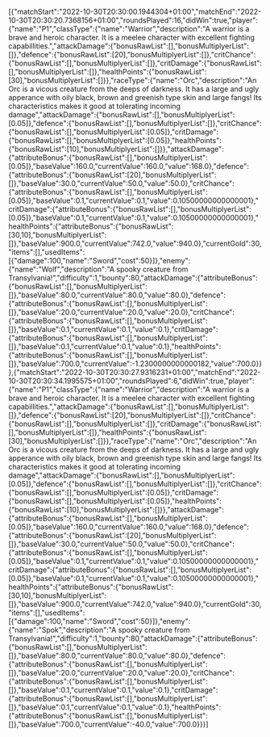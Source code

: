 [{"matchStart":"2022-10-30T20:30:00.1944304+01:00","matchEnd":"2022-10-30T20:30:20.7368156+01:00","roundsPlayed":16,"didWin":true,"player":{"name":"P1","classType":{"name":"Warrior","description":"A warrior is a brave and heroic character. It is a meelee character with excellent fighting capabillities.","attackDamage":{"bonusRawList":[],"bonusMultiplyerList":[]},"defence":{"bonusRawList":[20],"bonusMultiplyerList":[]},"critChance":{"bonusRawList":[],"bonusMultiplyerList":[]},"critDamage":{"bonusRawList":[],"bonusMultiplyerList":[]},"healthPoints":{"bonusRawList":[30],"bonusMultiplyerList":[]}},"raceType":{"name":"Orc","description":"An Orc is a vicous creature from the deeps of darkness. It has a large and ugly apperance with oily black, brown and greenish type skin and large fangs! Its characteristics makes it good at tolerating incoming damage","attackDamage":{"bonusRawList":[],"bonusMultiplyerList":[0.05]},"defence":{"bonusRawList":[],"bonusMultiplyerList":[]},"critChance":{"bonusRawList":[],"bonusMultiplyerList":[0.05]},"critDamage":{"bonusRawList":[],"bonusMultiplyerList":[0.05]},"healthPoints":{"bonusRawList":[10],"bonusMultiplyerList":[]}},"attackDamage":{"attributeBonus":{"bonusRawList":[],"bonusMultiplyerList":[0.05]},"baseValue":160.0,"currentValue":160.0,"value":168.0},"defence":{"attributeBonus":{"bonusRawList":[20],"bonusMultiplyerList":[]},"baseValue":30.0,"currentValue":50.0,"value":50.0},"critChance":{"attributeBonus":{"bonusRawList":[],"bonusMultiplyerList":[0.05]},"baseValue":0.1,"currentValue":0.1,"value":0.10500000000000001},"critDamage":{"attributeBonus":{"bonusRawList":[],"bonusMultiplyerList":[0.05]},"baseValue":0.1,"currentValue":0.1,"value":0.10500000000000001},"healthPoints":{"attributeBonus":{"bonusRawList":[30,10],"bonusMultiplyerList":[]},"baseValue":900.0,"currentValue":742.0,"value":940.0},"currentGold":30,"items":[],"usedItems":[{"damage":100,"name":"Sword","cost":50}]},"enemy":{"name":"Wolf","description":"A spooky creature from Transylvania!","difficulty":1,"bounty":80,"attackDamage":{"attributeBonus":{"bonusRawList":[],"bonusMultiplyerList":[]},"baseValue":80.0,"currentValue":80.0,"value":80.0},"defence":{"attributeBonus":{"bonusRawList":[],"bonusMultiplyerList":[]},"baseValue":20.0,"currentValue":20.0,"value":20.0},"critChance":{"attributeBonus":{"bonusRawList":[],"bonusMultiplyerList":[]},"baseValue":0.1,"currentValue":0.1,"value":0.1},"critDamage":{"attributeBonus":{"bonusRawList":[],"bonusMultiplyerList":[]},"baseValue":0.1,"currentValue":0.1,"value":0.1},"healthPoints":{"attributeBonus":{"bonusRawList":[],"bonusMultiplyerList":[]},"baseValue":700.0,"currentValue":-1.2300000000000182,"value":700.0}}},{"matchStart":"2022-10-30T20:30:27.9316231+01:00","matchEnd":"2022-10-30T20:30:34.1995575+01:00","roundsPlayed":6,"didWin":true,"player":{"name":"P1","classType":{"name":"Warrior","description":"A warrior is a brave and heroic character. It is a meelee character with excellent fighting capabillities.","attackDamage":{"bonusRawList":[],"bonusMultiplyerList":[]},"defence":{"bonusRawList":[20],"bonusMultiplyerList":[]},"critChance":{"bonusRawList":[],"bonusMultiplyerList":[]},"critDamage":{"bonusRawList":[],"bonusMultiplyerList":[]},"healthPoints":{"bonusRawList":[30],"bonusMultiplyerList":[]}},"raceType":{"name":"Orc","description":"An Orc is a vicous creature from the deeps of darkness. It has a large and ugly apperance with oily black, brown and greenish type skin and large fangs! Its characteristics makes it good at tolerating incoming damage","attackDamage":{"bonusRawList":[],"bonusMultiplyerList":[0.05]},"defence":{"bonusRawList":[],"bonusMultiplyerList":[]},"critChance":{"bonusRawList":[],"bonusMultiplyerList":[0.05]},"critDamage":{"bonusRawList":[],"bonusMultiplyerList":[0.05]},"healthPoints":{"bonusRawList":[10],"bonusMultiplyerList":[]}},"attackDamage":{"attributeBonus":{"bonusRawList":[],"bonusMultiplyerList":[0.05]},"baseValue":160.0,"currentValue":160.0,"value":168.0},"defence":{"attributeBonus":{"bonusRawList":[20],"bonusMultiplyerList":[]},"baseValue":30.0,"currentValue":50.0,"value":50.0},"critChance":{"attributeBonus":{"bonusRawList":[],"bonusMultiplyerList":[0.05]},"baseValue":0.1,"currentValue":0.1,"value":0.10500000000000001},"critDamage":{"attributeBonus":{"bonusRawList":[],"bonusMultiplyerList":[0.05]},"baseValue":0.1,"currentValue":0.1,"value":0.10500000000000001},"healthPoints":{"attributeBonus":{"bonusRawList":[30,10],"bonusMultiplyerList":[]},"baseValue":900.0,"currentValue":742.0,"value":940.0},"currentGold":30,"items":[],"usedItems":[{"damage":100,"name":"Sword","cost":50}]},"enemy":{"name":"Spok","description":"A spooky creature from Transylvania!","difficulty":1,"bounty":80,"attackDamage":{"attributeBonus":{"bonusRawList":[],"bonusMultiplyerList":[]},"baseValue":80.0,"currentValue":80.0,"value":80.0},"defence":{"attributeBonus":{"bonusRawList":[],"bonusMultiplyerList":[]},"baseValue":20.0,"currentValue":20.0,"value":20.0},"critChance":{"attributeBonus":{"bonusRawList":[],"bonusMultiplyerList":[]},"baseValue":0.1,"currentValue":0.1,"value":0.1},"critDamage":{"attributeBonus":{"bonusRawList":[],"bonusMultiplyerList":[]},"baseValue":0.1,"currentValue":0.1,"value":0.1},"healthPoints":{"attributeBonus":{"bonusRawList":[],"bonusMultiplyerList":[]},"baseValue":700.0,"currentValue":-40.0,"value":700.0}}}]